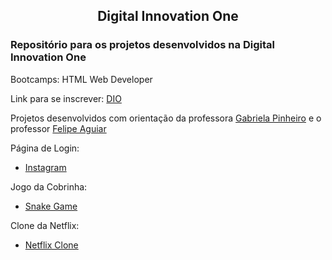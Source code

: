 <h2 align="center">Digital Innovation One</h2>

<h3>Repositório para os projetos desenvolvidos na Digital Innovation One</h3>

Bootcamps: HTML Web Developer

Link para se inscrever: [DIO](https://digitalinnovation.one/)

Projetos desenvolvidos com orientação da professora [Gabriela Pinheiro](https://github.com/SpruceGabriela) e o professor [Felipe Aguiar](https://github.com/felipeAguiarCode)

Página de Login:

- [Instagram](https://athilas-silva.github.io/digital-innovation-one/instagram/index.html)

Jogo da Cobrinha:

- [Snake Game](https://athilas-silva.github.io/digital-innovation-one/cobrinha/index.html)

Clone da Netflix:

- [Netflix Clone](https://athilas-silva.github.io/digital-innovation-one/netflix/index.html)
